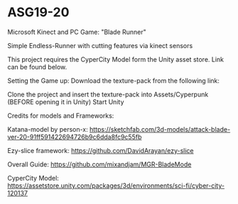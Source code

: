 # ASG19-20
Microsoft Kinect and PC Game: "Blade Runner"

Simple Endless-Runner with cutting features via kinect sensors

This project requires the CyperCity Model form the Unity asset store. Link can be found below.

Setting the Game up:
Download the texture-pack from the following link:

Clone the project and insert the texture-pack into Assets/Cyperpunk (BEFORE opening it in Unity)
Start Unity


Credits for models and Frameworks:

Katana-model by person-x:
https://sketchfab.com/3d-models/attack-blade-ver-20-91ff591422694726b9c6dda8fc9c55fb

Ezy-slice framework:
https://github.com/DavidArayan/ezy-slice

Overall Guide:
https://github.com/mixandjam/MGR-BladeMode

CyperCity Model:
https://assetstore.unity.com/packages/3d/environments/sci-fi/cyber-city-120137
